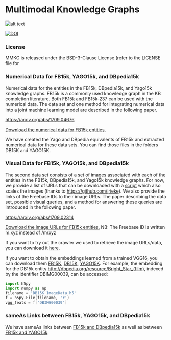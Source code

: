 # Multimodal Knowledge Graphs

![alt text](https://github.com/nle-ml/mmkb/blob/master/media/KB.png)

[![DOI](https://zenodo.org/badge/DOI/10.5281/zenodo.1245698.svg)](https://doi.org/10.5281/zenodo.1245698)


### License
MMKG is released under the BSD-3-Clause License (refer to the LICENSE file for 

### Numerical Data for FB15k, YAGO15k, and DBpedia15k

Numerical data for the entities in the FB15k, DBpedia15k, and Yago15k knowledge graphs. FB15k is a commonly used knowledge graph in the KB completion literature. Both FB15k and FB15k-237 can be used with the numerical data. The data set and one method for integrating numerical data into a joint machine learning model are described in the following paper.

https://arxiv.org/abs/1709.04676

[Download the numerical data for FB15k entities.](FB15K/numTriples_FB15k.txt)

We have created the Yago and DBpedia equivalents of FB15k and extracted numerical data for these data sets. You can find those files in the folders DB15K and YAGO15K.

### Visual Data for FB15k, YAGO15k, and DBpedia15k

The second data set consists of a set of images associated with each of the entities in the FB15k, DBpedia15k, and Yago15k knowledge graphs. For now, we provide a list of URLs that can be downloaded with a [script](download-images.py) which also scales the images (thanks to https://github.com/jrieke). We also provide the links of the Freebase IDs to their image URLs.  The paper describing the data set, possible visual queries, and a method for answering these queries are introduced in the following paper.

https://arxiv.org/abs/1709.02314

[Download the image URLs for FB15k entities.](https://www.dropbox.com/s/thct96phmypkaon/image-graph_urls.tar.gz)
NB: The Freebase ID is written m.xyz instead of /m/xyz

If you want to try out the crawler we used to retrieve the image URLs/data, you can download it [here](https://github.com/robegs/imageDownloader).

If you want to obtain the embeddings learned from a trained VGG16, you can download them [FB15K](https://www.dropbox.com/s/acsaog6qxy1kgpu/FB15K_ImageData.h5?dl=0), [DB15K](https://www.dropbox.com/s/rfl27sqpet7wyb3/DB15K_ImageData.h5?dl=0), [YAGO15K](https://www.dropbox.com/s/8062amzsspx2d6b/YAGO15K_ImageData.h5?dl=0 ). For example, the embedding for the DB15k entity <http://dbpedia.org/resource/Bright_Star_(film)>, indexed by the identifier DBIMG00039, can be accessed: 

```python
import h5py
import numpy as np
filename = 'DB15K_ImageData.h5'
f = h5py.File(filename, 'r')
vgg_feats = f["DBIMG00039"] 
```

### sameAs Links between FB15k, YAGO15k, and DBpedia15k

We have sameAs links between [FB15k and DBpedia15k](https://github.com/nle-ml/mmkb/blob/master/DB15K/DB15K_SameAsLink.txt) as well as between [FB15k and YAGO15k](https://github.com/nle-ml/mmkb/blob/master/YAGO15K/YAGO15K_SameAsLink.txt).



